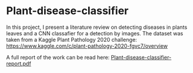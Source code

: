 # Plant-disease-classifier

In this project, I present a literature review on detecting diseases in plants leaves and a CNN classafier for a detection by images.
The dataset was taken from a Kaggle Plant Pathology 2020 challenge: https://www.kaggle.com/c/plant-pathology-2020-fgvc7/overview 

A full report of the work can be read here:
[Plant-disease-classifier-report.pdf](https://github.com/eyal-gi/Plant-disease-classifier/files/10259874/Plant-disease-classifier-report.pdf)
